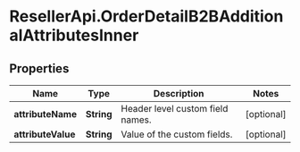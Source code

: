 # ResellerApi.OrderDetailB2BAdditionalAttributesInner

## Properties

Name | Type | Description | Notes
------------ | ------------- | ------------- | -------------
**attributeName** | **String** | Header level custom field names. | [optional] 
**attributeValue** | **String** | Value of the custom fields. | [optional] 


